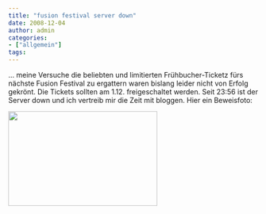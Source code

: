 ```yaml
---
title: "fusion festival server down"
date: 2008-12-04
author: admin
categories:
- ["allgemein"]
tags:
---
```

... meine Versuche die beliebten und limitierten Frühbucher-Ticketz fürs nächste Fusion Festival zu ergattern waren bislang leider nicht von Erfolg gekrönt. Die Tickets sollten am 1.12. freigeschaltet werden. Seit 23:56 ist der Server down und ich vertreib mir die Zeit mit bloggen. Hier ein Beweisfoto:

<img class="alignnone size-medium wp-image-344" title="fusionerror" src="/blog/wp-content/uploads/2008/12/fusionerror-300x191.jpg" alt="" width="300" height="191" />